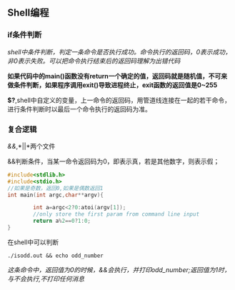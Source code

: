 ## Shell编程

### if条件判断

*shell中条件判断，判定一条命令是否执行成功。命令执行的返回码，0表示成功，非0表示失败。可以把命令执行结束后的返回码理解为出错代码*

**如果代码中的main()函数没有return一个确定的值，返回码就是随机值，不可来做条件判断，如果程序调用exit()导致进程终止，exit函数的返回值是0~255**

**$?**,shell中自定义的变量，上一命令的返回码，用管道线连接在一起的若干命令，进行条件判断时以最后一个命令执行的返回码为准。

### 复合逻辑

*&&*,*||*两个文件

&&判断条件，当某一命令返回码为0，即表示真，若是其他数字，则表示假；
```c
#include<stdlib.h>
#include<stdio.h>
//如果是奇数，返回0,如果是偶数返回1
int main(int argc,char**argv){

        int a=argc<2?0:atoi(argv[1]);
        //only store the first param from command line input
        return a%2==0?1:0;
}

```

在shell中可以判断

`./isodd.out && echo odd_number`

*这条命令中，返回值为0的时候，&&会执行，并打印odd_number;返回值为1时，与不会执行,不打印任何消息*



